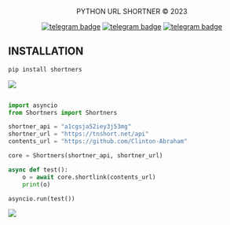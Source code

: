 <p align="center">
    PYTHON URL SHORTNER © 2023
</p>

<p align="center">
   <a href="https://telegram.dog/clinton_abraham"><img src="https://img.shields.io/badge/𝑪𝒍𝒊𝒏𝒕𝒐𝒏 𝑨𝒃𝒓𝒂𝒉𝒂𝒎-30302f?style=flat&logo=telegram" alt="telegram badge"/></a>
   <a href="https://telegram.dog/Space_x_bots"><img src="https://img.shields.io/badge/Sᴘᴀᴄᴇ ✗ ʙᴏᴛꜱ-30302f?style=flat&logo=telegram" alt="telegram badge"/></a>
   <a href="https://telegram.dog/sources_codes"><img src="https://img.shields.io/badge/Sᴏᴜʀᴄᴇ ᴄᴏᴅᴇꜱ-30302f?style=flat&logo=telegram" alt="telegram badge"/></a>
</p>

## INSTALLATION
```bash
pip install shortners
```

<img src="https://user-images.githubusercontent.com/73097560/115834477-dbab4500-a447-11eb-908a-139a6edaec5c.gif">

```python

import asyncio
from Shortners import Shortners

shortner_api = "a1cgsja52iey3j53mg"
shortner_url = "https://tnshort.net/api"
contents_url = "https://github.com/Clinton-Abraham"

core = Shortners(shortner_api, shortner_url)

async def test():
    o = await core.shortlink(contents_url)
    print(o)

asyncio.run(test())

```

<img src="https://user-images.githubusercontent.com/73097560/115834477-dbab4500-a447-11eb-908a-139a6edaec5c.gif">
